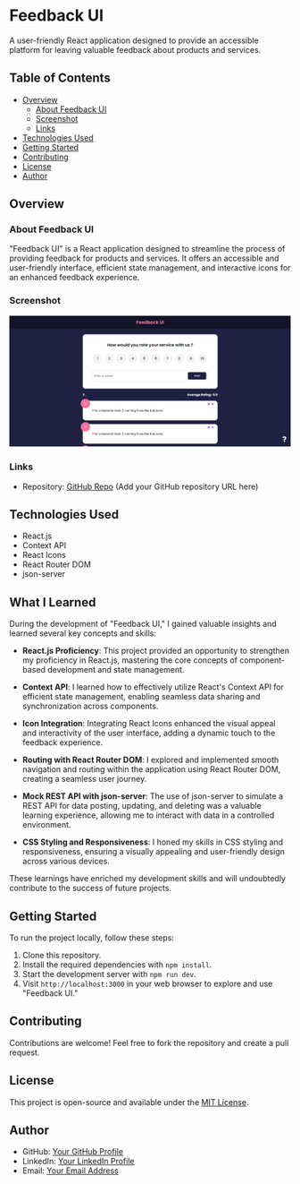 # Feedback UI

A user-friendly React application designed to provide an accessible platform for leaving valuable feedback about products and services.

## Table of Contents

- [Overview](#overview)
  - [About Feedback UI](#about-feedback-ui)
  - [Screenshot](#screenshot)
  - [Links](#links)
- [Technologies Used](#technologies-used)
- [Getting Started](#getting-started)
- [Contributing](#contributing)
- [License](#license)
- [Author](#author)

## Overview

### About Feedback UI

"Feedback UI" is a React application designed to streamline the process of providing feedback for products and services. It offers an accessible and user-friendly interface, efficient state management, and interactive icons for an enhanced feedback experience.

### Screenshot

![Feedback UI Screenshot](screenshot.png)

### Links

- Repository: [GitHub Repo](#) (Add your GitHub repository URL here)

## Technologies Used

- React.js
- Context API
- React Icons
- React Router DOM
- json-server

## What I Learned

During the development of "Feedback UI," I gained valuable insights and learned several key concepts and skills:

- **React.js Proficiency**: This project provided an opportunity to strengthen my proficiency in React.js, mastering the core concepts of component-based development and state management.

- **Context API**: I learned how to effectively utilize React's Context API for efficient state management, enabling seamless data sharing and synchronization across components.

- **Icon Integration**: Integrating React Icons enhanced the visual appeal and interactivity of the user interface, adding a dynamic touch to the feedback experience.

- **Routing with React Router DOM**: I explored and implemented smooth navigation and routing within the application using React Router DOM, creating a seamless user journey.

- **Mock REST API with json-server**: The use of json-server to simulate a REST API for data posting, updating, and deleting was a valuable learning experience, allowing me to interact with data in a controlled environment.

- **CSS Styling and Responsiveness**: I honed my skills in CSS styling and responsiveness, ensuring a visually appealing and user-friendly design across various devices.

These learnings have enriched my development skills and will undoubtedly contribute to the success of future projects.

## Getting Started

To run the project locally, follow these steps:

1. Clone this repository.
2. Install the required dependencies with `npm install`.
3. Start the development server with `npm run dev`.
4. Visit `http://localhost:3000` in your web browser to explore and use "Feedback UI."

## Contributing

Contributions are welcome! Feel free to fork the repository and create a pull request.

## License

This project is open-source and available under the [MIT License](LICENSE).

## Author

- GitHub: [Your GitHub Profile](https://github.com/Saurabh13042004)
- LinkedIn: [Your LinkedIn Profile](https://www.linkedin.com/in/saurabh-shukla-0b45b3224/)
- Email: [Your Email Address](mailto:saurabh1258.be21@chitkarauniversity.edu.in)
